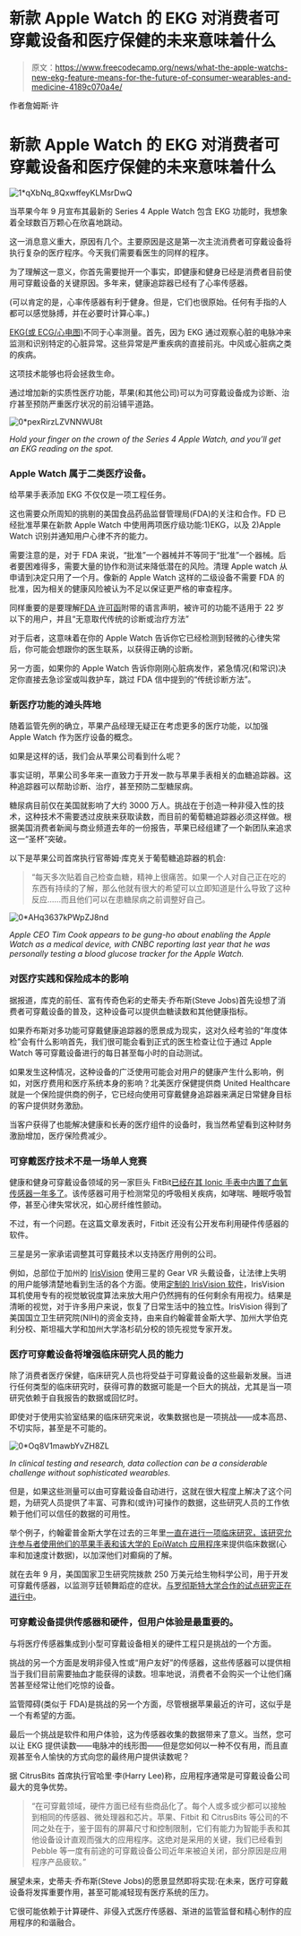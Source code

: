 # 新款 Apple Watch 的 EKG 对消费者可穿戴设备和医疗保健的未来意味着什么

> 原文：<https://www.freecodecamp.org/news/what-the-apple-watchs-new-ekg-feature-means-for-the-future-of-consumer-wearables-and-medicine-4189c070a4e/>

作者詹姆斯·许

# **新款 Apple Watch 的 EKG 对消费者可穿戴设备和医疗保健的未来意味着什么**

![1*qXbNq_8QxwffeyKLMsrDwQ](img/6e2e7799b6161fc6fe7d720cd769fb99.png)

当苹果今年 9 月宣布其最新的 Series 4 Apple Watch 包含 EKG 功能时，我想象着全球数百万颗心在欣喜地跳动。

这一消息意义重大，原因有几个。主要原因是这是第一次主流消费者可穿戴设备将执行复杂的医疗程序。今天我们需要看医生的同样的程序。

为了理解这一意义，你首先需要抛开一个事实，即健康和健身已经是消费者目前使用可穿戴设备的关键原因。多年来，健康追踪器已经有了心率传感器。

(可以肯定的是，心率传感器有利于健身。但是，它们也很原始。任何有手指的人都可以感觉脉搏，并在必要时计算心率。)

[EKG(或 ECG/心电图)](https://www.webmd.com/heart-disease/electrocardiogram-ekgs#1)不同于心率测量。首先，因为 EKG 通过观察心脏的电脉冲来监测和识别特定的心脏异常。这些异常是严重疾病的直接前兆。中风或心脏病之类的疾病。

这项技术能够也将会拯救生命。

通过增加新的实质性医疗功能，苹果(和其他公司)可以为可穿戴设备成为诊断、治疗甚至预防严重医疗状况的前沿铺平道路。

![0*pexRirzLZVNNWU8t](img/6a735c485c558c6750dee623d2e66cc2.png)

*Hold your finger on the crown of the Series 4 Apple Watch, and you’ll get an EKG reading on the spot.*

### Apple Watch 属于二类医疗设备。

给苹果手表添加 EKG 不仅仅是一项工程任务。

这也需要众所周知的挑剔的美国食品药品监督管理局(FDA)的关注和合作。FD 已经批准苹果在新款 Apple Watch 中使用两项医疗级功能:1)EKG，以及 2)Apple Watch 识别并通知用户心律不齐的能力。

需要注意的是，对于 FDA 来说，“批准”一个器械并不等同于“批准”一个器械。后者要困难得多，需要大量的协作和测试来降低潜在的风险。清理 Apple watch 从申请到决定只用了一个月。像新的 Apple Watch 这样的二级设备不需要 FDA 的批准，因为相关的健康风险被认为不足以保证更严格的审查程序。

同样重要的是要理解[FDA 许可函](https://www.accessdata.fda.gov/cdrh_docs/pdf18/DEN180044.pdf)附带的语言声明，被许可的功能不适用于 22 岁以下的用户，并且“无意取代传统的诊断或治疗方法”

对于后者，这意味着在你的 Apple Watch 告诉你它已经检测到轻微的心律失常后，你可能会想跟你的医生联系，以获得正确的诊断。

另一方面，如果你的 Apple Watch 告诉你刚刚心脏病发作，紧急情况(和常识)决定你直接去急诊室或叫救护车，跳过 FDA 信中提到的“传统诊断方法”。

### 新医疗功能的滩头阵地

随着监管先例的确立，苹果产品经理无疑正在考虑更多的医疗功能，以加强 Apple Watch 作为医疗设备的概念。

如果是这样的话，我们会从苹果公司看到什么呢？

事实证明，苹果公司多年来一直致力于开发一款与苹果手表相关的血糖追踪器。这种追踪器可以帮助诊断、治疗，甚至预防二型糖尿病。

糖尿病目前仅在美国就影响了大约 3000 万人。挑战在于创造一种非侵入性的技术，这种技术不需要透过皮肤来获取读数，而目前的葡萄糖追踪器必须这样做。根据美国消费者新闻与商业频道去年的一份报告，苹果已经组建了一个新团队来追求这一“圣杯”突破。

以下是苹果公司首席执行官蒂姆·库克关于葡萄糖追踪器的机会:

> “每天多次贴着自己检查血糖，精神上很痛苦。如果一个人对自己正在吃的东西有持续的了解，那么他就有很大的希望可以立即知道是什么导致了这种反应……而且他们可以在患糖尿病之前调整好自己。

![0*AHq3637kPWpZJ8nd](img/3de08d975799c6c9c731f226490d84a0.png)

*Apple CEO Tim Cook appears to be gung-ho about enabling the Apple Watch as a medical device, with CNBC reporting last year that he was personally testing a blood glucose tracker for the Apple Watch.*

### 对医疗实践和保险成本的影响

据报道，库克的前任、富有传奇色彩的史蒂夫·乔布斯(Steve Jobs)首先设想了消费者可穿戴设备的普及，这种设备可以提供血糖读数和其他健康指标。

如果乔布斯对多功能可穿戴健康追踪器的愿景成为现实，这对久经考验的“年度体检”会有什么影响首先，我们很可能会看到正式的医生检查让位于通过 Apple Watch 等可穿戴设备进行的每日甚至每小时的自动测试。

如果发生这种情况，这种设备的广泛使用可能会对用户的健康产生什么影响，例如，对医疗费用和医疗系统本身的影响？北美医疗保健提供商 United Healthcare 就是一个保险提供商的例子，它已经向使用可穿戴健身追踪器来满足日常健身目标的客户提供财务激励。

当客户获得了也能解决健康和长寿的医疗组件的设备时，我当然希望看到这种财务激励增加，医疗保险费减少。

### 可穿戴医疗技术不是一场单人竞赛

健康和健身可穿戴设备领域的另一家巨头 FitBit[已经在其 Ionic 手表中内置了血氧传感器一年多了](https://www.wired.com/story/when-your-activity-tracker-becomes-a-personal-medical-device/)。该传感器可用于检测常见的呼吸相关疾病，如哮喘、睡眠呼吸暂停，甚至心律失常状况，如心房纤维性颤动。

不过，有一个问题。在这篇文章发表时，Fitbit 还没有公开发布利用硬件传感器的软件。

三星是另一家承诺调整其可穿戴技术以支持医疗用例的公司。

例如，总部位于加州的 [IrisVision](https://irisvision.com/) 使用三星的 Gear VR 头戴设备，让法律上失明的用户能够清楚地看到生活的各个方面。使用[定制的 IrisVision 软件](https://citrusbits.com/portfolio/irisvision/)，IrisVision 耳机使用专有的视觉敏锐度算法来放大用户仍然拥有的任何剩余有用视力。结果是清晰的视觉，对于许多用户来说，恢复了日常生活中的独立性。IrisVision 得到了美国国立卫生研究院(NIH)的资金支持，由来自约翰霍普金斯大学、加州大学伯克利分校、斯坦福大学和加州大学洛杉矶分校的领先视觉专家开发。

### 医疗可穿戴设备将增强临床研究人员的能力

除了消费者医疗保健，临床研究人员也将受益于可穿戴设备的这些最新发展。当进行任何类型的临床研究时，获得可靠的数据可能是一个巨大的挑战，尤其是当一项研究依赖于自我报告的数据或回忆时。

即使对于使用实验室结果的临床研究来说，收集数据也是一项挑战——成本高昂、不切实际，甚至是不可能的。

![0*Oq8V1mawbYvZH8ZL](img/4ebf9277ac0eb421ad66c2abca33a7c1.png)

*In clinical testing and research, data collection can be a considerable challenge without sophisticated wearables.*

但是，如果这些测量可以由可穿戴设备自动进行，这就在很大程度上解决了这个问题，为研究人员提供了丰富、可靠和(或许)可操作的数据，这些研究人员的工作依赖于他们可以信任的数据的可用性。

举个例子，约翰霍普金斯大学在过去的三年里[一直在进行一项临床研究，该研究允许参与者使用他们的苹果手表和该大学的 EpiWatch 应用程序](https://www.hopkinsmedicine.org/epiwatch/#.W8e46GhKiUk)来提供临床数据(心率和加速度计数据)，以加深他们对癫痫的了解。

就在去年 9 月，美国国家卫生研究院拨款 250 万美元给生物科学公司，用于开发可穿戴传感器，以监测亨廷顿舞蹈症的症状。[与罗彻斯特大学合作的试点研究正在进行中](https://clinicaltrials.gov/ct2/show/NCT03599076)。

### 可穿戴设备提供传感器和硬件，但用户体验是最重要的。

与将医疗传感器集成到小型可穿戴设备相关的硬件工程只是挑战的一个方面。

挑战的另一个方面是发明非侵入性或“用户友好”的传感器，这些传感器可以提供相当于我们目前需要抽血才能获得的读数。坦率地说，消费者不会购买一个让他们痛苦甚至经常让他们吃惊的设备。

监管障碍(类似于 FDA)是挑战的另一个方面，尽管根据苹果最近的许可，这似乎是一个有希望的方面。

最后一个挑战是软件和用户体验，这为传感器收集的数据带来了意义。当然，您可以让 EKG 提供读数——电脉冲的线形图——但是您如何以一种不仅有用，而且直观甚至令人愉快的方式向您的最终用户提供读数呢？

据 CitrusBits 首席执行官哈里·李(Harry Lee)称，应用程序通常是可穿戴设备公司最大的竞争优势。

> “在可穿戴领域，硬件方面已经有些商品化了。每个人或多或少都可以接触到相同的传感器、微处理器和芯片。苹果、Fitbit 和 CitrusBits 等公司的不同之处在于，鉴于固有的屏幕尺寸和控制限制，它们有能力为智能手表和其他设备设计直观而强大的应用程序。这绝对是采用的关键，我们已经看到 Pebble 等一度有前途的可穿戴设备公司近年来被迫关闭，部分原因是应用程序产品疲软。”

展望未来，史蒂夫·乔布斯(Steve Jobs)的愿景显然即将实现:在未来，医疗可穿戴设备将发挥重要作用，甚至可能减轻现有医疗系统的压力。

它很可能依赖于计算硬件、非侵入式医疗传感器、渐进的监管监督和精心制作的应用程序的和谐融合。